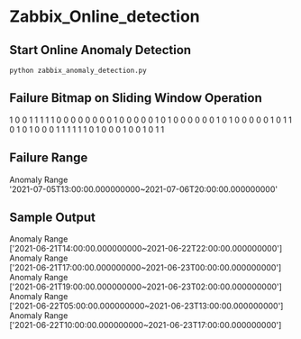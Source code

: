 # Zabbix_Online_detection
## Start Online Anomaly Detection

`python zabbix_anomaly_detection.py`

## Failure Bitmap on Sliding Window Operation
1 0 0 1 1 1 1 1 0 0 0 0 0 0 0 0 1 0 0 0 0 0 1 0 1 0 0 0 0 0 0 1 0 1 0 0 0 0 0 1 0 1 1 0 1 0 1 0 0 0 1 1 1 1 1 1 0 1 0 0 0 1 0 0 1 0 1 1 

## Failure Range
Anomaly Range  
'2021-07-05T13:00:00.000000000~2021-07-06T20:00:00.000000000'

## Sample Output
Anomaly Range  
['2021-06-21T14:00:00.000000000~2021-06-22T22:00:00.000000000']  
Anomaly Range  
['2021-06-21T17:00:00.000000000~2021-06-23T00:00:00.000000000']  
Anomaly Range  
['2021-06-21T19:00:00.000000000~2021-06-23T02:00:00.000000000']  
Anomaly Range  
['2021-06-22T05:00:00.000000000~2021-06-23T13:00:00.000000000']  
Anomaly Range  
['2021-06-22T10:00:00.000000000~2021-06-23T17:00:00.000000000']    

